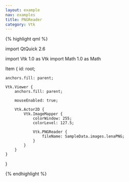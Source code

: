 ```yaml
---
layout: example
nav: examples
title: PNGReader
category: Vtk
---
```

{% highlight qml %}

import QtQuick 2.6

import Vtk 1.0 as Vtk
import Math 1.0 as Math

Item {
    id: root;

    anchors.fill: parent;

    Vtk.Viewer {
        anchors.fill: parent;

        mouseEnabled: true;

        Vtk.Actor2D {
            Vtk.ImageMapper {
                colorWindow: 255;
                colorLevel: 127.5;

                Vtk.PNGReader {
                    fileName: SampleData.images.lenaPNG;
                }
            }
        }
    }
}

{% endhighlight %}

